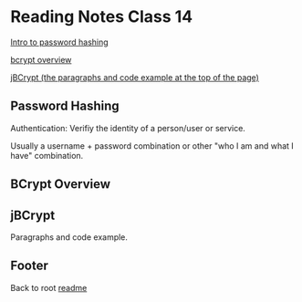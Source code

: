 # Reading Notes Class 14

[Intro to password hashing](https://auth0.com/blog/hashing-passwords-one-way-road-to-security/)

[bcrypt overview](https://danboterhoven.medium.com/why-you-should-use-bcrypt-to-hash-passwords-af330100b861)

[jBCrypt (the paragraphs and code example at the top of the page)](https://www.mindrot.org/projects/jBCrypt/)

## Password Hashing

Authentication: Verifiy the identity of a person/user or service.

Usually a username + password combination or other "who I am and what I have" combination.



## BCrypt Overview

## jBCrypt

Paragraphs and code example.

## Footer

Back to root [readme](../README.html)

